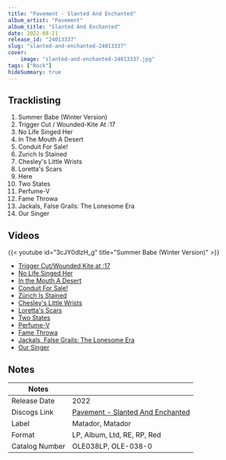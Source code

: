 ```yaml
---
title: "Pavement - Slanted And Enchanted"
album_artist: "Pavement"
album_title: "Slanted And Enchanted"
date: 2022-08-21
release_id: "24013337"
slug: "slanted-and-enchanted-24013337"
cover:
    image: "slanted-and-enchanted-24013337.jpg"
tags: ["Rock"]
hideSummary: true
---
```


## Tracklisting
1. Summer Babe (Winter Version)
2. Trigger Cut / Wounded-Kite At :17
3. No Life Singed Her
4. In The Mouth A Desert
5. Conduit For Sale!
6. Zurich Is Stained
7. Chesley's Little Wrists
8. Loretta's Scars
9. Here
10. Two States
11. Perfume-V
12. Fame Throwa
13. Jackals, False Grails: The Lonesome Era
14. Our Singer

## Videos
{{< youtube id="3cJY0dlzH_g" title="Summer Babe (Winter Version)" >}}
- [Trigger Cut/Wounded Kite at :17](https://www.youtube.com/watch?v=Lcrp3mGV_eg)
- [No Life Singed Her](https://www.youtube.com/watch?v=RuxEvhnBKm4)
- [In the Mouth A Desert](https://www.youtube.com/watch?v=buMcFUZVqaA)
- [Conduit For Sale!](https://www.youtube.com/watch?v=lpwhcn9R-PQ)
- [Zürich Is Stained](https://www.youtube.com/watch?v=x74e-RWQP1w)
- [Chesley's Little Wrists](https://www.youtube.com/watch?v=aEVnDo-m1f8)
- [Loretta's Scars](https://www.youtube.com/watch?v=LW00xW1vPYo)
- [Two States](https://www.youtube.com/watch?v=-ws2YMkN-J0)
- [Perfume-V](https://www.youtube.com/watch?v=GtmEkWV2S50)
- [Fame Throwa](https://www.youtube.com/watch?v=-9s9EMrHFYE)
- [Jackals, False Grails: The Lonesome Era](https://www.youtube.com/watch?v=dG_69muRWCw)
- [Our Singer](https://www.youtube.com/watch?v=IlmL9BggCNo)

## Notes

| Notes          |             |
| ---------------| ----------- |
| Release Date   | 2022 |
| Discogs Link   | [Pavement - Slanted And Enchanted](https://www.discogs.com/release/24013337) |
| Label          | Matador, Matador |
| Format         | LP, Album, Ltd, RE, RP, Red |
| Catalog Number | OLE038LP, OLE-038-0 |

